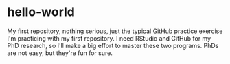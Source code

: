 # hello-world
My first repository, nothing serious, just the typical GitHub practice exercise
I'm practicing with my first repository. I need RStudio and GitHub for my PhD research, so I'll make a big effort to master these two programs. PhDs are not easy, but they're fun for sure.
